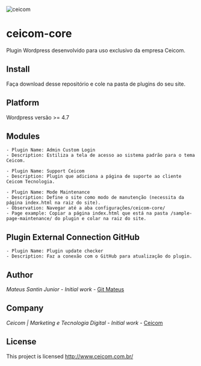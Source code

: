 ![ceicom](http://www.ceicom.com.br/img/logo.png?v=1.0)

# ceicom-core
Plugin Wordpress desenvolvido para uso exclusivo da empresa Ceicom.

## Install
Faça download desse repositório e cole na pasta de plugins do seu site.

## Platform
Wordpress versão >= 4.7

## Modules
```
- Plugin Name: Admin Custom Login
- Description: Estiliza a tela de acesso ao sistema padrão para o tema Ceicom.
```
```
- Plugin Name: Support Ceicom
- Description: Plugin que adiciona a página de suporte ao cliente Ceicom Tecnologia.
```
```
- Plugin Name: Mode Maintenance
- Description: Define o site como modo de manutenção (necessita da página index.html na raiz do site).
- Observation: Navegar até a aba configurações/ceicom-core/
- Page example: Copiar a página index.html que está na pasta /sample-page-maintenance/ do plugin e colar na raiz do site.
```

## Plugin External Connection GitHub
```
- Plugin Name: Plugin update checker
- Description: Faz a conexão com o GitHub para atualização do plugin.
```

## Author
*Mateus Santin Junior* - *Initial work* - [Git Mateus](https://github.com/mateussantin)

## Company
*Ceicom | Marketing e Tecnologia Digital* - *Initial work* - [Ceicom](https://ceicom.com.br)

## License
This project is licensed http://www.ceicom.com.br/
